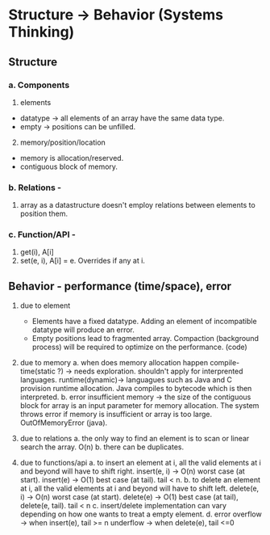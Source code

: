 # Structure -> Behavior (Systems Thinking)
## Structure

### a. Components
  1. elements
  * datatype -> all elements of an array have the same data type.
  * empty -> positions can be unfilled.
    

  2. memory/position/location
  * memory is allocation/reserved.
  * contiguous block of memory.

### b. Relations -
  1. array as a datastructure doesn't employ relations between elements to position them.

### c. Function/API -
  1. get(i), A[i]
  2. set(e, i), A[i] = e. Overrides if any at i.


## Behavior - performance (time/space), error

1. due to element
    * Elements have a fixed datatype. Adding an element of incompatible datatype will produce an error.
    * Empty positions lead to fragmented array. Compaction (background process) will be required to optimize on the performance. (code)

2. due to memory
a. when does memory allocation happen
    compile-time(static ?) -> needs exploration. shouldn't apply for interprented languages.
    runtime(dynamic)-> languagues such as Java and C provision runtime allocation. Java compiles to bytecode which is then interpreted.
b. error
    insufficient memory -> the size of the contiguous block for array is an input parameter for memory allocation.
    The system throws error if memory is insufficient or array is too large. OutOfMemoryError (java).

3. due to relations
a. the only way to find an element is to scan or linear search the array. O(n)
b. there can be duplicates.

4. due to functions/api
a. to insert an element at i, all the valid elements at i and beyond will have to shift right.
  insert(e, i) -> O(n) worst case (at start).
  insert(e) -> O(1) best case (at tail). tail < n.
b. to delete an element at i, all the valid elements at i and beyond will have to shift left.
  delete(e, i) -> O(n) worst case (at start).
  delete(e) -> O(1) best case (at tail), delete(e, tail). tail < n
c. insert/delete implementation can vary depending on how one wants to treat a empty element.
d. error
    overflow -> when insert(e), tail >= n
    underflow -> when delete(e), tail <=0
